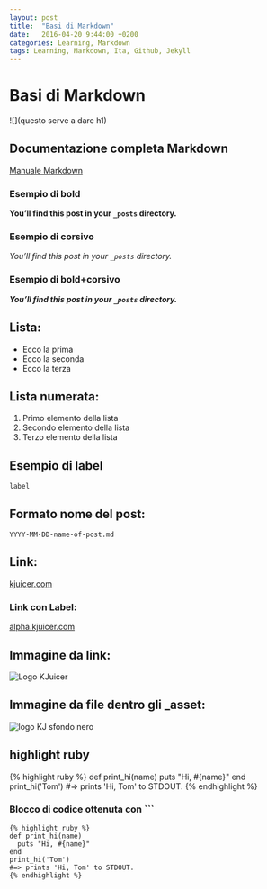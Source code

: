 ```yaml
---
layout: post
title:  "Basi di Markdown"
date:   2016-04-20 9:44:00 +0200
categories: Learning, Markdown
tags: Learning, Markdown, Ita, Github, Jekyll
---
```

# Basi di Markdown

![](questo serve a dare h1)

## Documentazione completa Markdown
[Manuale Markdown][docs-md]

### Esempio di bold 
**You’ll find this post in your `_posts` directory.**  

### Esempio di corsivo 
*You’ll find this post in your `_posts` directory.*  

### Esempio di bold+corsivo 
***You’ll find this post in your `_posts` directory.***


## Lista:

* Ecco la prima
* Ecco la seconda
* Ecco la terza

## Lista numerata:

1. Primo elemento della lista
2. Secondo elemento della lista
3. Terzo elemento della lista

## Esempio di label 
`label`

## Formato nome del post: 
`YYYY-MM-DD-name-of-post.md`

## Link:
[kjuicer.com](http://kjuicer.com)

### Link con Label:
[alpha.kjuicer.com][tag-kjuicer]

## Immagine da link:
![Logo KJuicer](http://static.kjuicer.com/kj-landing-page/assets/css/images/logo.svg)

## Immagine da file dentro gli _asset:
![logo KJ sfondo nero](/images/Kjuicer-LinkedIn.png)

## highlight ruby
{% highlight ruby %}
def print_hi(name)
  puts "Hi, #{name}"
end
print_hi('Tom')
#=> prints 'Hi, Tom' to STDOUT.
{% endhighlight %}

### Blocco di codice ottenuta con ```

```
{% highlight ruby %}
def print_hi(name)
  puts "Hi, #{name}"
end
print_hi('Tom')
#=> prints 'Hi, Tom' to STDOUT.
{% endhighlight %}
```



[tag-kjuicer]: http://alpha.kjuicer.com
[docs-md]: https://daringfireball.net/projects/markdown/basics
